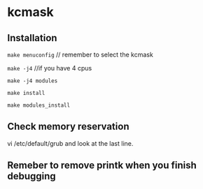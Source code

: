 # kcmask
## Installation

`make menuconfig` // remember to select the kcmask

`make -j4` //if you have 4 cpus

`make -j4 modules`

`make install`

`make modules_install`

## Check memory reservation

vi /etc/default/grub and look at the last line.

## Remeber to remove printk when you finish debugging
